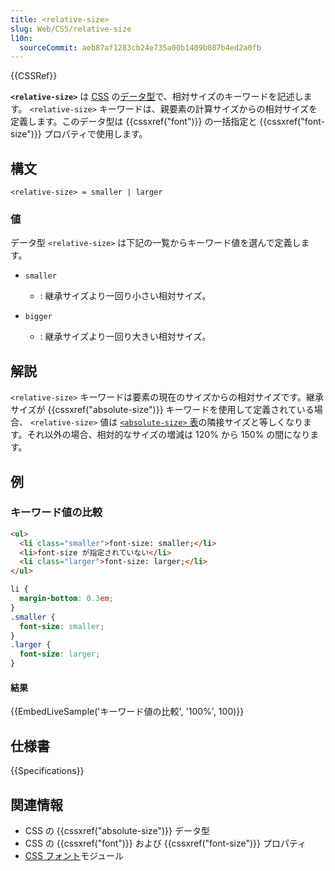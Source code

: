 ```yaml
---
title: <relative-size>
slug: Web/CSS/relative-size
l10n:
  sourceCommit: aeb87af1283cb24e735a00b1409b087b4ed2a0fb
---
```


{{CSSRef}}

**`<relative-size>`** は [CSS](/ja/docs/Web/CSS) の[データ型](/ja/docs/Web/CSS/CSS_Types)で、相対サイズのキーワードを記述します。 `<relative-size>` キーワードは、親要素の計算サイズからの相対サイズを定義します。このデータ型は {{cssxref("font")}} の一括指定と {{cssxref("font-size")}} プロパティで使用します。

## 構文

```plain
<relative-size> = smaller | larger
```

### 値

データ型 `<relative-size>` は下記の一覧からキーワード値を選んで定義します。

- `smaller`

  - : 継承サイズより一回り小さい相対サイズ。

- `bigger`

  - : 継承サイズより一回り大きい相対サイズ。

## 解説

`<relative-size>` キーワードは要素の現在のサイズからの相対サイズです。継承サイズが {{cssxref("absolute-size")}} キーワードを使用して定義されている場合、 `<relative-size>` 値は [`<absolute-size>` 表](/ja/docs/Web/CSS/absolute-size#description)の隣接サイズと等しくなります。それ以外の場合、相対的なサイズの増減は 120% から 150% の間になります。

## 例

### キーワード値の比較

```html
<ul>
  <li class="smaller">font-size: smaller;</li>
  <li>font-size が指定されていない</li>
  <li class="larger">font-size: larger;</li>
</ul>
```

```css
li {
  margin-bottom: 0.3em;
}
.smaller {
  font-size: smaller;
}
.larger {
  font-size: larger;
}
```

#### 結果

{{EmbedLiveSample('キーワード値の比較', '100%', 100)}}

## 仕様書

{{Specifications}}

## 関連情報

- CSS の {{cssxref("absolute-size")}} データ型
- CSS の {{cssxref("font")}} および {{cssxref("font-size")}} プロパティ
- [CSS フォント](/ja/docs/Web/CSS/CSS_fonts)モジュール
